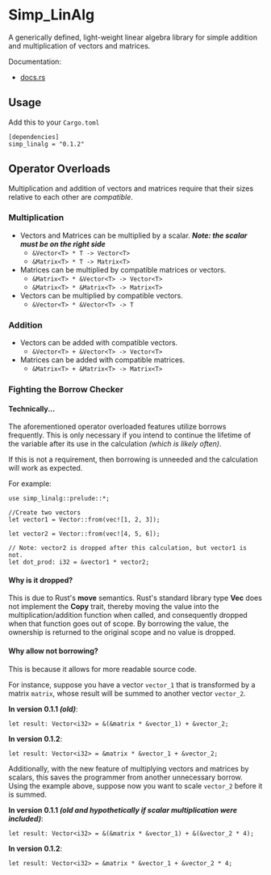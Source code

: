 # Simp_LinAlg

A generically defined, light-weight linear algebra library for simple addition and multiplication of vectors and matrices.

Documentation:
- [docs.rs](https://docs.rs/simp_linalg/)

## Usage

Add this to your ``Cargo.toml``
```
[dependencies]
simp_linalg = "0.1.2"
```

## Operator Overloads

Multiplication and addition of vectors and matrices require that their sizes relative to each other are *compatible*.

### Multiplication

- Vectors and Matrices can be multiplied by a scalar. __*Note: the scalar must be on the right side*__
	* ``&Vector<T> * T -> Vector<T>``
	* ``&Matrix<T> * T -> Matrix<T>``
- Matrices can be multiplied by compatible matrices or vectors. 
	* ``&Matrix<T> * &Vector<T> -> Vector<T>``
	* ``&Matrix<T> * &Matrix<T> -> Matrix<T>``
- Vectors can be multiplied by compatible vectors.
	* ``&Vector<T> * &Vector<T> -> T``

### Addition

- Vectors can be added with compatible vectors.
	* ``&Vector<T> + &Vector<T> -> Vector<T>``
- Matrices can be added with compatible matrices.
	* ``&Matrix<T> + &Matrix<T> -> Matrix<T>``

### Fighting the Borrow Checker

#### Technically...

The aforementioned operator overloaded features utilize borrows frequently. This is only necessary if you intend to continue the lifetime of the variable after its use in the calculation *(which is likely often)*.

If this is not a requirement, then borrowing is unneeded and the calculation will work as expected.

For example:
```
use simp_linalg::prelude::*;

//Create two vectors
let vector1 = Vector::from(vec![1, 2, 3]);

let vector2 = Vector::from(vec![4, 5, 6]);

// Note: vector2 is dropped after this calculation, but vector1 is not.
let dot_prod: i32 = &vector1 * vector2;
```

#### Why is it dropped?

This is due to Rust's **move** semantics. Rust's standard library type **Vec** does not implement the **Copy** trait, thereby moving the value into the multiplication/addition function when called, and consequently dropped when that function goes out of scope. By borrowing the value, the ownership is returned to the original scope and no value is dropped.

#### Why allow not borrowing?

This is because it allows for more readable source code.

For instance, suppose you have a vector ``vector_1`` that is transformed by a matrix ``matrix``, whose result will be summed to another vector ``vector_2``.

__In version 0.1.1 *(old)*__:
```
let result: Vector<i32> = &(&matrix * &vector_1) + &vector_2;
```

__In version 0.1.2__:
```
let result: Vector<i32> = &matrix * &vector_1 + &vector_2;
```

Additionally, with the new feature of multiplying vectors and matrices by scalars, this saves the programmer from another unnecessary borrow. Using the example above, suppose now you want to scale ``vector_2`` before it is summed.

__In version 0.1.1 *(old and hypothetically if scalar multiplication were included)*__:
```
let result: Vector<i32> = &(&matrix * &vector_1) + &(&vector_2 * 4);
```

__In version 0.1.2__:
```
let result: Vector<i32> = &matrix * &vector_1 + &vector_2 * 4;
```
